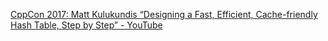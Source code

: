 

[CppCon 2017: Matt Kulukundis “Designing a Fast, Efficient, Cache-friendly Hash Table, Step by Step” - YouTube](https://www.youtube.com/watch?v=ncHmEUmJZf4)